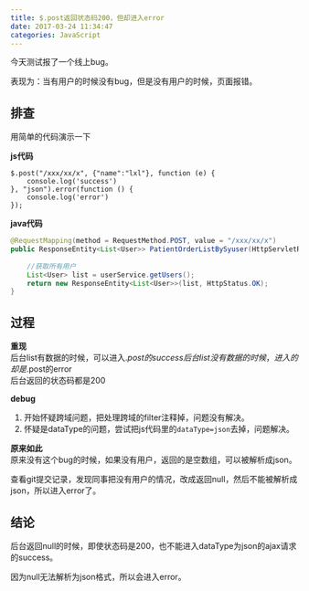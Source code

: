 ```yaml
---
title: $.post返回状态码200，但却进入error
date: 2017-03-24 11:34:47
categories: JavaScript
---
```

今天测试报了一个线上bug。

表现为：当有用户的时候没有bug，但是没有用户的时候，页面报错。

<!-- more -->
## 排查
用简单的代码演示一下

**js代码**
```
$.post("/xxx/xx/x", {"name":"lxl"}, function (e) {
    console.log('success')
}, "json").error(function () {
    console.log('error')
});
```
**java代码**
```java
@RequestMapping(method = RequestMethod.POST, value = "/xxx/xx/x")
public ResponseEntity<List<User>> PatientOrderListBySyuser(HttpServletRequest request,
                                                                         HttpServletResponse response, ModelMap model) {
    //获取所有用户
    List<User> list = userService.getUsers();
    return new ResponseEntity<List<User>>(list, HttpStatus.OK);
}
```
## 过程

**重现**  
后台list有数据的时候，可以进入$.post的success  
后台list没有数据的时候，进入的却是$.post的error  
后台返回的状态码都是200

**debug**   
1. 开始怀疑跨域问题，把处理跨域的filter注释掉，问题没有解决。
2. 怀疑是dataType的问题，尝试把js代码里的`dataType=json`去掉，问题解决。

**原来如此**  
原来没有这个bug的时候，如果没有用户，返回的是空数组，可以被解析成json。

查看git提交记录，发现同事把没有用户的情况，改成返回null，然后不能被解析成json，所以进入error了。

## 结论
后台返回null的时候，即使状态码是200，也不能进入dataType为json的ajax请求的success。  

因为null无法解析为json格式，所以会进入error。